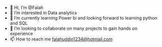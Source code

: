 - 👋 Hi, I’m @Falah
- 👀 I’m interested in Data analytics
- 🌱 I’m currently learning Power bi and looking forward to learning python and SQL
- 💞️ I’m looking to collaborate on many projects to gain hands on experience
- 📫 How to reach me falahuddin1234@hotmail.com

<!---
Falah24/Falah24 is a ✨ special ✨ repository because its `README.md` (this file) appears on your GitHub profile.
You can click the Preview link to take a look at your changes.
--->
